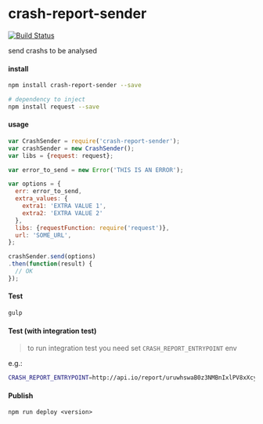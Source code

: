 # crash-report-sender

[![Build Status](https://travis-ci.org/azukiapp/crash-report-sender.svg)](https://travis-ci.org/azukiapp/crash-report-sender)

send crashs to be analysed

#### install

```sh
npm install crash-report-sender --save

# dependency to inject
npm install request --save
```

#### usage

```js
var CrashSender = require('crash-report-sender');
var crashSender = new CrashSender();
var libs = {request: request};

var error_to_send = new Error('THIS IS AN ERROR');

var options = {
  err: error_to_send,
  extra_values: {
    extra1: 'EXTRA VALUE 1',
    extra2: 'EXTRA VALUE 2'
  },
  libs: {requestFunction: require('request')},
  url: 'SOME_URL',
};

crashSender.send(options)
.then(function(result) {
  // OK
});

```

#### Test

```sh
gulp
```

#### Test (with integration test)

> to run integration test you need set `CRASH_REPORT_ENTRYPOINT` env

e.g.:
```sh
CRASH_REPORT_ENTRYPOINT=http://api.io/report/uruwhswaB0z3NMBnIxlPV8xXcy+98FBV gulp
```

#### Publish

```
npm run deploy <version>
```
